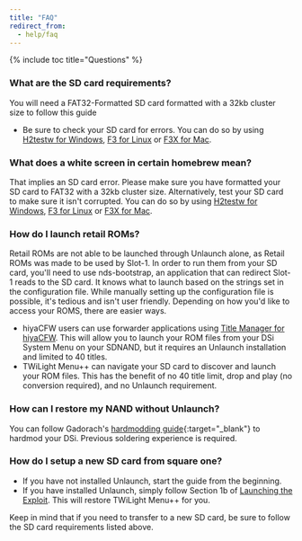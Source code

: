 ```yaml
---
title: "FAQ"
redirect_from:
  - help/faq
---
```

{% include toc title="Questions" %}

### What are the SD card requirements?
You will need a FAT32-Formatted SD card formatted with a 32kb cluster size to follow this guide
- Be sure to check your SD card for errors. You can do so by using [H2testw for Windows](h2testw-(windows)), [F3 for Linux](f3-(linux)) or [F3X for Mac](f3x-(mac)).

### What does a white screen in certain homebrew mean?
That implies an SD card error. Please make sure you have formatted your SD card to FAT32 with a 32kb cluster size. Alternatively, test your SD card to make sure it isn't corrupted. You can do so by using [H2testw for Windows](h2testw-(windows)), [F3 for Linux](f3-(linux)) or [F3X for Mac](f3x-(mac)).

### How do I launch retail ROMs?
Retail ROMs are not able to be launched through Unlaunch alone, as Retail ROMs was made to be used by Slot-1. In order to run them from your SD card, you'll need to use nds-bootstrap, an application that can redirect Slot-1 reads to the SD card. It knows what to launch based on the strings set in the configuration file. While manually setting up the configuration file is possible, it's tedious and isn't user friendly. Depending on how you'd like to access your ROMS, there are easier ways.
- hiyaCFW users can use forwarder applications using [Title Manager for hiyaCFW](https://github.com/JeffRuLz/TMFH/releases). This will allow you to launch your ROM files from your DSi System Menu on your SDNAND, but it requires an Unlaunch installation and limited to 40 titles.
- TWiLight Menu++ can navigate your SD card to discover and launch your ROM files. This has the benefit of no 40 title limit, drop and play (no conversion required), and no Unlaunch requirement.

### How can I restore my NAND without Unlaunch?
You can follow Gadorach's [hardmodding guide](https://gbatemp.net/threads/dsi-downgrading-the-complete-guide.393682/){:target="_blank"} to hardmod your DSi. Previous soldering experience is required.

### How do I setup a new SD card from square one?
- If you have not installed Unlaunch, start the guide from the beginning.
- If you have installed Unlaunch, simply follow Section 1b of [Launching the Exploit](exploit-launch). This will restore TWiLight Menu++ for you.

Keep in mind that if you need to transfer to a new SD card, be sure to follow the SD card requirements listed above.